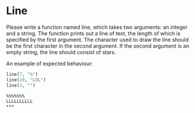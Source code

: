 
# Line

Please write a function named line, which takes two arguments: an integer and a string. The function prints out a line of text, the length of which is specified by the first argument. The character used to draw the line should be the first character in the second argument. If the second argument is an empty string, the line should consist of stars.

An example of expected behaviour:

```python
line(7, "%")
line(10, "LOL")
line(3, "")
```

```markdown
%%%%%%%
LLLLLLLLLL
***
```
